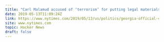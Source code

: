 ```yaml
---
title: "Carl Malamud accused of ‘terrorism’ for putting legal materials online"
date: 2019-05-13T11:09:24Z
link: https://www.nytimes.com/2019/05/13/us/politics/georgia-official-code-copyright.html?utm_medium=RSS&utm_source=hune
site: www.nytimes.com
topic: Hacker News
draft: false
---
```

